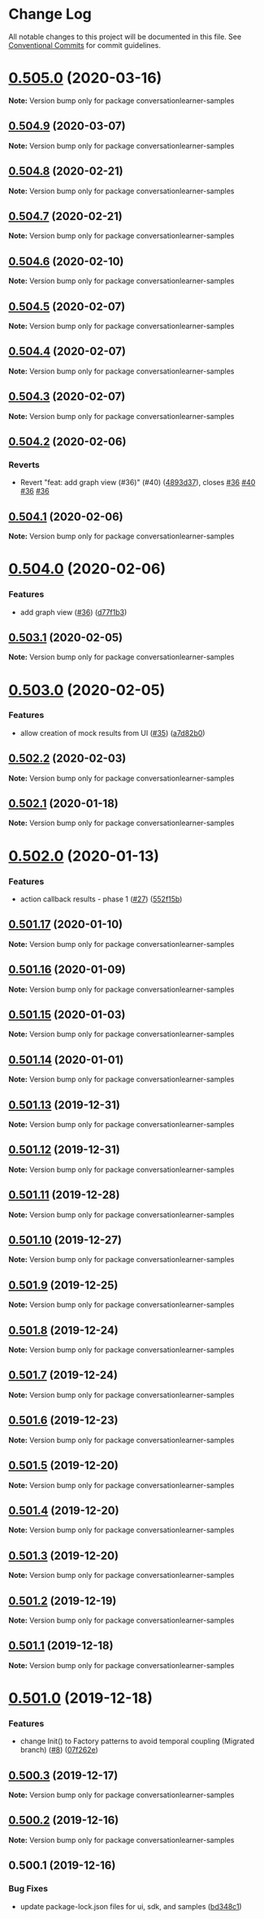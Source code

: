 # Change Log

All notable changes to this project will be documented in this file.
See [Conventional Commits](https://conventionalcommits.org) for commit guidelines.

# [0.505.0](https://github.com/microsoft/conversationlearner/compare/v0.504.9...v0.505.0) (2020-03-16)

**Note:** Version bump only for package conversationlearner-samples





## [0.504.9](https://github.com/microsoft/conversationlearner/compare/v0.504.8...v0.504.9) (2020-03-07)

**Note:** Version bump only for package conversationlearner-samples





## [0.504.8](https://github.com/microsoft/conversationlearner/compare/v0.504.7...v0.504.8) (2020-02-21)

**Note:** Version bump only for package conversationlearner-samples





## [0.504.7](https://github.com/microsoft/conversationlearner/compare/v0.504.6...v0.504.7) (2020-02-21)

**Note:** Version bump only for package conversationlearner-samples





## [0.504.6](https://github.com/microsoft/conversationlearner/compare/v0.504.5...v0.504.6) (2020-02-10)

**Note:** Version bump only for package conversationlearner-samples





## [0.504.5](https://github.com/microsoft/conversationlearner/compare/v0.504.4...v0.504.5) (2020-02-07)

**Note:** Version bump only for package conversationlearner-samples





## [0.504.4](https://github.com/microsoft/conversationlearner/compare/v0.504.3...v0.504.4) (2020-02-07)

**Note:** Version bump only for package conversationlearner-samples





## [0.504.3](https://github.com/microsoft/conversationlearner/compare/v0.504.2...v0.504.3) (2020-02-07)

**Note:** Version bump only for package conversationlearner-samples





## [0.504.2](https://github.com/microsoft/conversationlearner/compare/v0.504.1...v0.504.2) (2020-02-06)


### Reverts

* Revert "feat: add graph view (#36)" (#40) ([4893d37](https://github.com/microsoft/conversationlearner/commit/4893d37b689c80bca967756aa365836ed9cae795)), closes [#36](https://github.com/microsoft/conversationlearner/issues/36) [#40](https://github.com/microsoft/conversationlearner/issues/40) [#36](https://github.com/microsoft/conversationlearner/issues/36) [#36](https://github.com/microsoft/conversationlearner/issues/36)





## [0.504.1](https://github.com/microsoft/conversationlearner/compare/v0.504.0...v0.504.1) (2020-02-06)

**Note:** Version bump only for package conversationlearner-samples





# [0.504.0](https://github.com/microsoft/conversationlearner/compare/v0.503.1...v0.504.0) (2020-02-06)


### Features

* add graph view ([#36](https://github.com/microsoft/conversationlearner/issues/36)) ([d77f1b3](https://github.com/microsoft/conversationlearner/commit/d77f1b34ec65479694fcf7556b4edb8ded12aa0b))





## [0.503.1](https://github.com/microsoft/conversationlearner/compare/v0.503.0...v0.503.1) (2020-02-05)

**Note:** Version bump only for package conversationlearner-samples





# [0.503.0](https://github.com/microsoft/conversationlearner/compare/v0.502.2...v0.503.0) (2020-02-05)


### Features

* allow creation of mock results from UI ([#35](https://github.com/microsoft/conversationlearner/issues/35)) ([a7d82b0](https://github.com/microsoft/conversationlearner/commit/a7d82b03e36fbdf03ba9993a2751dc4127a7a88d))





## [0.502.2](https://github.com/microsoft/conversationlearner/compare/v0.502.1...v0.502.2) (2020-02-03)

**Note:** Version bump only for package conversationlearner-samples





## [0.502.1](https://github.com/microsoft/conversationlearner/compare/v0.502.0...v0.502.1) (2020-01-18)

**Note:** Version bump only for package conversationlearner-samples





# [0.502.0](https://github.com/microsoft/conversationlearner/compare/v0.501.17...v0.502.0) (2020-01-13)


### Features

* action callback results - phase 1 ([#27](https://github.com/microsoft/conversationlearner/issues/27)) ([552f15b](https://github.com/microsoft/conversationlearner/commit/552f15b971caac78f0b9adf4e712874826e2e9d2))





## [0.501.17](https://github.com/microsoft/conversationlearner/compare/v0.501.16...v0.501.17) (2020-01-10)

**Note:** Version bump only for package conversationlearner-samples





## [0.501.16](https://github.com/microsoft/conversationlearner/compare/v0.501.15...v0.501.16) (2020-01-09)

**Note:** Version bump only for package conversationlearner-samples





## [0.501.15](https://github.com/microsoft/conversationlearner/compare/v0.501.14...v0.501.15) (2020-01-03)

**Note:** Version bump only for package conversationlearner-samples





## [0.501.14](https://github.com/microsoft/conversationlearner/compare/v0.501.13...v0.501.14) (2020-01-01)

**Note:** Version bump only for package conversationlearner-samples





## [0.501.13](https://github.com/microsoft/conversationlearner/compare/v0.501.12...v0.501.13) (2019-12-31)

**Note:** Version bump only for package conversationlearner-samples





## [0.501.12](https://github.com/microsoft/conversationlearner/compare/v0.501.11...v0.501.12) (2019-12-31)

**Note:** Version bump only for package conversationlearner-samples





## [0.501.11](https://github.com/microsoft/conversationlearner/compare/v0.501.10...v0.501.11) (2019-12-28)

**Note:** Version bump only for package conversationlearner-samples





## [0.501.10](https://github.com/microsoft/conversationlearner/compare/v0.501.9...v0.501.10) (2019-12-27)

**Note:** Version bump only for package conversationlearner-samples





## [0.501.9](https://github.com/microsoft/conversationlearner/compare/v0.501.8...v0.501.9) (2019-12-25)

**Note:** Version bump only for package conversationlearner-samples





## [0.501.8](https://github.com/microsoft/conversationlearner/compare/v0.501.7...v0.501.8) (2019-12-24)

**Note:** Version bump only for package conversationlearner-samples





## [0.501.7](https://github.com/microsoft/conversationlearner/compare/v0.501.6...v0.501.7) (2019-12-24)

**Note:** Version bump only for package conversationlearner-samples





## [0.501.6](https://github.com/microsoft/conversationlearner/compare/v0.501.5...v0.501.6) (2019-12-23)

**Note:** Version bump only for package conversationlearner-samples





## [0.501.5](https://github.com/microsoft/conversationlearner/compare/v0.501.4...v0.501.5) (2019-12-20)

**Note:** Version bump only for package conversationlearner-samples





## [0.501.4](https://github.com/microsoft/conversationlearner/compare/v0.501.3...v0.501.4) (2019-12-20)

**Note:** Version bump only for package conversationlearner-samples





## [0.501.3](https://github.com/microsoft/conversationlearner/compare/v0.501.2...v0.501.3) (2019-12-20)

**Note:** Version bump only for package conversationlearner-samples





## [0.501.2](https://github.com/microsoft/conversationlearner/compare/v0.501.1...v0.501.2) (2019-12-19)

**Note:** Version bump only for package conversationlearner-samples





## [0.501.1](https://github.com/microsoft/conversationlearner/compare/v0.501.0...v0.501.1) (2019-12-18)

**Note:** Version bump only for package conversationlearner-samples





# [0.501.0](https://github.com/microsoft/conversationlearner/compare/v0.500.3...v0.501.0) (2019-12-18)


### Features

* change Init() to Factory patterns to avoid temporal coupling (Migrated branch) ([#8](https://github.com/microsoft/conversationlearner/issues/8)) ([07f262e](https://github.com/microsoft/conversationlearner/commit/07f262ec40d51eeddbf2738efcf5bb0896b4505c))





## [0.500.3](https://github.com/microsoft/conversationlearner/compare/v0.500.2...v0.500.3) (2019-12-17)

**Note:** Version bump only for package conversationlearner-samples





## [0.500.2](https://github.com/microsoft/conversationlearner/compare/v0.500.1...v0.500.2) (2019-12-16)

**Note:** Version bump only for package conversationlearner-samples





## 0.500.1 (2019-12-16)


### Bug Fixes

* update package-lock.json files for ui, sdk, and samples ([bd348c1](https://github.com/microsoft/conversationlearner/commit/bd348c1553298ef0cd4b19b01ceb1ba2e7c2ed26))
